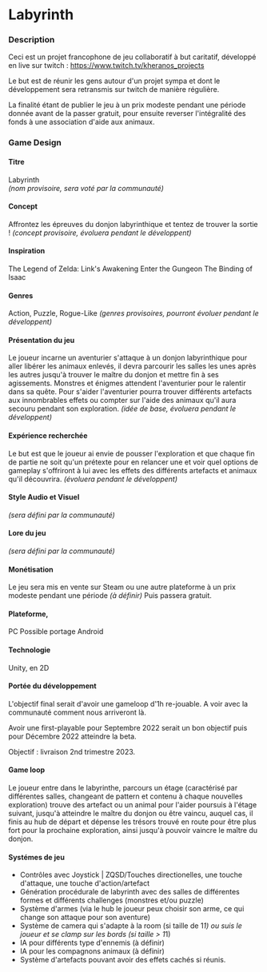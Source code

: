 
# Labyrinth

### Description

Ceci est un projet francophone de jeu collaboratif à but caritatif, développé en live sur twitch : https://www.twitch.tv/kheranos_projects  

Le but est de réunir les gens autour d'un projet sympa et dont le développement sera retransmis sur twitch de manière régulière.

La finalité étant de publier le jeu à un prix modeste pendant une période donnée avant de la passer gratuit, pour ensuite reverser l'intégralité des fonds à une association d'aide aux animaux.

### Game Design

#### Titre 

Labyrinth  
*(nom provisoire, sera voté par la communauté)*

#### Concept

Affrontez les épreuves du donjon labyrinthique et tentez de trouver la sortie !
*(concept provisoire, évoluera pendant le développent)*

#### Inspiration

The Legend of Zelda: Link's Awakening
Enter the Gungeon
The Binding of Isaac

#### Genres

Action, Puzzle, Rogue-Like
*(genres provisoires, pourront évoluer pendant le développent)*

#### Présentation du jeu

Le joueur incarne un aventurier s'attaque à un donjon labyrinthique pour aller libérer les animaux enlevés, il devra parcourir les salles les unes après les autres jusqu'à trouver le maître du donjon et mettre fin à ses agissements.
Monstres et énigmes attendent l'aventurier pour le ralentir dans sa quête.
Pour s'aider l'aventurier pourra trouver différents artefacts aux innombrables effets ou compter sur l'aide des animaux qu'il aura secouru pendant son exploration.
*(idée de base, évoluera pendant le développent)*

#### Expérience recherchée

Le but est que le joueur ai envie de pousser l'exploration et que chaque fin de partie ne soit qu'un prétexte pour en relancer une et voir quel options de gameplay s'offriront à lui avec les effets des différents artefacts et animaux qu'il découvrira.
*(évoluera pendant le développent)*

#### Style Audio et Visuel

*(sera défini par la communauté)*

#### Lore du jeu

*(sera défini par la communauté)*

#### Monétisation

Le jeu sera mis en vente sur Steam ou une autre plateforme à un prix modeste pendant une période *(à définir)*
Puis passera gratuit.

#### Plateforme,

PC
Possible portage Android

####  Technologie

Unity, en 2D

#### Portée du développement

L'objectif final serait d'avoir une gameloop d'1h re-jouable.
A voir avec la communauté comment nous arriveront là.

Avoir une first-playable pour Septembre 2022 serait un bon objectif
puis pour Décembre 2022 atteindre la beta.

Objectif : livraison 2nd trimestre 2023.

#### Game loop

Le joueur entre dans le labyrinthe, 
parcours un étage (caractérisé par différentes salles, changeant de pattern et contenu à chaque nouvelles exploration)
trouve des artefact ou un animal pour l'aider
poursuis à l'étage suivant,
jusqu'à atteindre le maître du donjon ou être vaincu, auquel cas, il finis au hub de départ et dépense les trésors trouvé en route pour
être plus fort pour la prochaine exploration, ainsi jusqu'à pouvoir vaincre le maître du donjon.

#### Systémes de jeu

* Contrôles avec Joystick | ZQSD/Touches directionelles, une touche d'attaque, une touche d'action/artefact
* Génération procédurale de labyrinth avec des salles de différentes formes et différents challenges (monstres et/ou puzzle)
* Système d'armes (via le hub le joueur peux choisir son arme, ce qui change son attaque pour son aventure)
* Système de camera qui s'adapte à la room (si taille de 1*1) ou suis le joueur et se clamp sur les bords (si taille > 1*1)
* IA pour différents type d'ennemis (à définir)
* IA pour les compagnons animaux (à définir)
* Système d'artefacts pouvant avoir des effets cachés si réunis.
